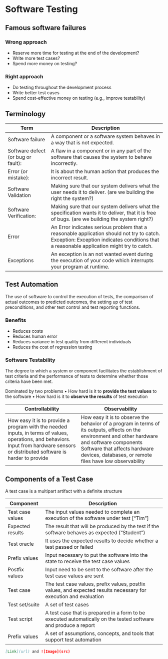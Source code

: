 # Software Testing

## Famous software failures
### Wrong approach
- Reserve more time for testing at the end of the development? 
- Write more test cases?
- Spend more money on testing?

### Right approach
- Do testing throughout the development process 
- Write better test cases 
- Spend cost-effective money on testing (e.g., improve testability) 

## Terminology
| Term | Description |
| --- | ----------- |
| Software failure | A component or a software system behaves in a way that is not expected. |
| Software defect (or bug or fault): | A flaw in a component or in any part of the software that causes the system to behave incorrectly. |
| Error (or mistake): | It is about the human action that produces the incorrect result. |
| Software Validation | Making sure that our system delivers what the user needs it to deliver. (are we building the right the system?) |
| Software Verification: | Making sure that our system delivers what the specification wants it to deliver, that it is free of bugs. (are we building the system right?) |
| Error | An Error indicates serious problem that a reasonable application should not try to catch. Exception: Exception indicates conditions that a reasonable application might try to catch. |
| Exceptions | An exception is an not wanted event during the execution of your code which interrupts your program at runtime. |

## Test Automation
The use of software to control the execution of tests, the comparison of actual outcomes to predicted outcomes, the setting up of test preconditions, and other test control and test reporting functions.

### Benefits
- Reduces costs
- Reduces human error
- Reduces variance in test quality from different individuals
- Reduces the cost of regression testing


### Software Testability
The degree to which a system or component facilitates the establishment of test criteria and the performance of tests to determine whether those criteria have been met.

Dominated by two problems
• How hard is it to **provide the test values** to the software
• How hard is it to **observe the results** of test execution

| Controllability      | Observability |
| ----------- | ----------- |
| How easy it is to provide a program with the needed inputs, in terms of values, operations, and behaviors. Input from hardware sensors or distributed software is harder to provide | How easy it is to observe the behavior of a program in terms of its outputs, effects on the environment and other hardware and software components Software that affects hardware devices, databases, or remote files have low observability |

## Components of a Test Case
A test case is a multipart artifact with a definite structure

| Component | Description |
| --- | ----------- |
| Test case values | The input values needed to complete an execution of the software under test [“Tim”] |
| Expected results | The result that will be produced by the test if the software behaves as expected (“Student”) |
| Test oracle | It uses the expected results to decide whether a test passed or failed |
| Prefix values | Input necessary to put the software into the state to receive the test case values |
| Postfix values | Input need to be sent to the software after the test case values are sent |
| Test case | The test case values, prefix values, postfix values, and expected results necessary for execution and evaluation |
| Test set/suite | A set of test cases |
| Test script | A test case that is prepared in a form to be executed automatically on the tested software and produce a report |
| Prefix values | A set of assumptions, concepts, and tools that support test automation |



```markdown
[Link](url) and ![Image](src)
```

